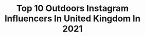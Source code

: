 ---
title: Top 10 Outdoors Instagram Influencers In United Kingdom In 2021
description: >-
  Find top outdoors Instagram influencers in United Kingdom in 2021. Most popular hashtags: #getoutside #hiking #autumn #hikingadventures.
platform: Instagram
hits: 892
text_top: Identify the most popular Instagram accounts on inBeat.
text_bottom: Our database has 892 Instagram influencers like this in United Kingdom for you to collaborate.
profiles:
  - username: "samsrunningagain"
    fullname: >-
      Run Eat Train 48 Years Young
    bio: >-
      ❤️ Running - cycling - outdoors 50K x 2 5k 24:21 10k 49:31 HM 1:51 just living my life to the best of my ability ...that’s all we can do ☺️
    location: "United Kingdom"
    followers: 18029
    engagement: 974
    commentsToLikes: 0.045122
    id: ckaow37ss77vj0i78mf912u2l
    verified: false
    hashtags: "#womanrunner, #wintertraining, #endurancetraining, #womensrunningcommunity"
  - username: "rachelbowler_"
    fullname: >-
      Rachel Bowler 🌿 UK | Adventure
    bio: >-
      ⋒ Encouraging you to get outdoors and feel empowered ︴British Model & Content Creator 📷 ↟ Adventurer & Self-love Advocate 𓏏 Currently Home
    location: "United Kingdom"
    followers: 21474
    engagement: 521
    commentsToLikes: 0.144102
    id: ck137x095dgvx0i19nwuba0jx
    verified: false
    hashtags: "#startnow, #borncuriousgrownwild, #ad, #bowlersbuddies"
  - username: "sianannalewis"
    fullname: >-
      The Girl Outdoors
    bio: >-
      • Award-winning travel and outdoors writer, author, speaker • The Girl Outdoors • Editor, Active Traveller • @komoot Ambassador
    location: "United Kingdom"
    followers: 25069
    engagement: 372
    commentsToLikes: 0.051715
    id: ck5px3iikpx710i11mkzvizub
    verified: false
    hashtags: "#timetoplay, #anypathyourway, #ad, #anypathchallenge"
  - username: "samuelpavitt"
    fullname: >-
      . ➕ SAM PAVITT ➕ .
    bio: >-
      Husband | Dad of Fraser & Aria Life on the Coast 〰 The Great Outdoors ↟ Suffolk | United Kingdom ⚓️
    location: "United Kingdom"
    followers: 92583
    engagement: 124
    commentsToLikes: 0.059233
    id: ck5cjo67nv51n0i114ik1jhxh
    verified: false
    hashtags: "#familia, #kids, #hike, #ocean"
  - username: "sustainably_vegan"
    fullname: >-
      Immy Lucas ◦ she/her
    bio: >-
      ◦ imperfectly sustainable ◦ ☽ low waste ◦ easy recipes ◦ outdoors☼ ☼ Support my 75km walk in aid of @crisis_uk 👇🏻 ◦ email: immy@no-logo.co
    location: "United Kingdom"
    followers: 86443
    engagement: 274
    commentsToLikes: 0.022075
    id: ck6tok64zej1a0j716a6dxrll
    verified: true
    hashtags: "#lowimpactmovement, #goals, #apartmenttherapy, #ultrarunning"
  - username: "tolivetotravel"
    fullname: >-
      Marta Misztal 🇵🇱🇬🇧
    bio: >-
      5/7 Summits 🔜 Everest 23/50 Crown of Europe 🏠 London, UK 🔜 Scotland 🏴󠁧󠁢󠁳󠁣󠁴󠁿 Mountains 🏔 Hiking 🌍 Outdoors 🏄🏻‍♀️ 💌 info@tolivetotravel.com
    location: "United Kingdom"
    followers: 48137
    engagement: 468
    commentsToLikes: 0.038469
    id: ck0vx2go8wt7u0i19j8knnrgj
    verified: false
    hashtags: "#tolivetotravel, #snowdoniagram, #ukhikers, #snowdonianationalpark"
  - username: "carl_adventurer"
    fullname: >-
      🏔 Carl Edwards 🏔
    bio: >-
      ⛰ Adventure || Outdoors || Mountains 🏴󠁧󠁢󠁷󠁬󠁳󠁿 Currently living in Snowdonia 🎿 🏄🏼‍♂️ 🧗🏻‍♂️ 🏃🏻‍♂️ 🥾 🏊🚴🏻🏕 @absolutesnow #fortheexperience
    location: "United Kingdom"
    followers: 5150
    engagement: 997
    commentsToLikes: 0.090701
    id: ckf5na8puxdbn0j231k9cue7f
    verified: false
    hashtags: "#getoutside, #fortheexperience, #timetoplayagain, #adventure"
  - username: "labandwalks"
    fullname: >-
      
    bio: >-
      YORKSHIRE. Walking👣the outdoors in all weathers☔️ with my lab, mostly in wellies/hiking boots 🐾 #passion_4_living_member #Raw_community_member 🤷‍♀️
    location: "United Kingdom"
    followers: 6564
    engagement: 2131
    commentsToLikes: 0.196373
    id: ckaox213vbf7k0i782gs8w70y
    verified: false
    hashtags: "#hikingwithdogs, #dogwalking, #yorkshire, #getoutside"
  - username: "mikeyknighty"
    fullname: >-
      Mike Knight | Photographer
    bio: >-
      • 📍 Bristol, UK 🇬🇧 • 🏞️ #Travel | #Outdoors • 📸 @canonuk 💢 @djiglobal
    location: "United Kingdom"
    followers: 5052
    engagement: 2109
    commentsToLikes: 0.324038
    id: ck6uasme85eum0j7118onjavz
    verified: false
    hashtags: ""
  - username: "natalie.jaynee"
    fullname: >-
      Natalie J. Bowles
    bio: >-
      Being Outdoors + Outfits I Wear 🧘🏼‍♀️ @fly_ldn Ambassador 〰️ London Influencer Manager
    location: "United Kingdom"
    followers: 22326
    engagement: 132
    commentsToLikes: 0.053602
    id: ckaoujke30jv30i78brqnj3xf
    verified: false
    hashtags: "#winter, #lotd, #ootd, #style"
---